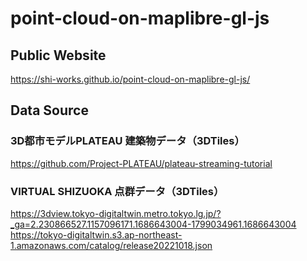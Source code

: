 # point-cloud-on-maplibre-gl-js
## Public Website
https://shi-works.github.io/point-cloud-on-maplibre-gl-js/

## Data Source
### 3D都市モデルPLATEAU 建築物データ（3DTiles）
https://github.com/Project-PLATEAU/plateau-streaming-tutorial

### VIRTUAL SHIZUOKA 点群データ（3DTiles）
https://3dview.tokyo-digitaltwin.metro.tokyo.lg.jp/?_ga=2.230866527.1157096171.1686643004-1799034961.1686643004
https://tokyo-digitaltwin.s3.ap-northeast-1.amazonaws.com/catalog/release20221018.json
